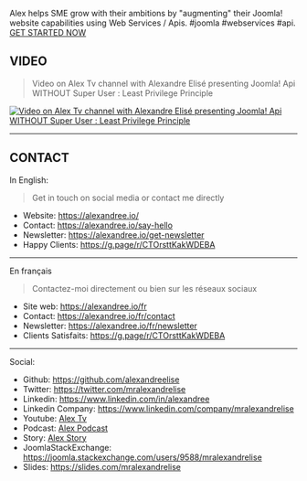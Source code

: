 Alex helps SME grow with their ambitions by "augmenting" their Joomla! website  capabilities using Web Services / Apis. #joomla #webservices #api. [GET STARTED NOW](https://alexandree.io/say-hello) 



## VIDEO

> Video on Alex Tv channel with Alexandre Elisé presenting Joomla! Api WITHOUT Super User : Least Privilege Principle

[![Video on Alex Tv channel with Alexandre Elisé presenting Joomla! Api WITHOUT Super User : Least Privilege Principle](https://img.youtube.com/vi/STw0a7sOtEU/maxresdefault.jpg)](https://www.youtube.com/watch?v=STw0a7sOtEU)

----------------------

## CONTACT

In English:

> Get in touch on social media or contact me directly

* Website: https://alexandree.io/
* Contact: https://alexandree.io/say-hello
* Newsletter: https://alexandree.io/get-newsletter
* Happy Clients: https://g.page/r/CTOrsttKakWDEBA
---------------------------------------------------

En français

> Contactez-moi directement ou bien sur les réseaux sociaux

* Site web: https://alexandree.io/fr
* Contact: https://alexandree.io/fr/contact
* Newsletter: https://alexandree.io/fr/newsletter
* Clients Satisfaits: https://g.page/r/CTOrsttKakWDEBA
-------------------------------------------------------

Social:

* Github: https://github.com/alexandreelise
* Twitter: https://twitter.com/mralexandrelise
* Linkedin: https://www.linkedin.com/in/alexandree
* Linkedin Company: https://www.linkedin.com/company/mralexandrelise
* Youtube: [Alex Tv](https://www.youtube.com/channel/UCCya8rIL-PVHm8Mt4QPW-xw?sub_confirmation=1)
* Podcast: [Alex Podcast](https://anchor.fm/alexpodcast)
* Story: [Alex Story](https://story.alexandree.io)
* JoomlaStackExchange: https://joomla.stackexchange.com/users/9588/mralexandrelise
* Slides: https://slides.com/mralexandrelise

